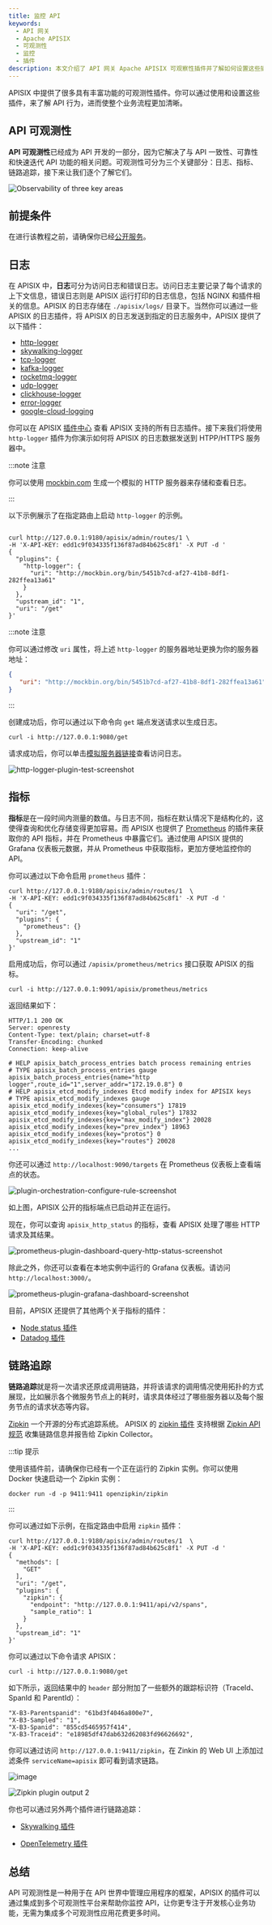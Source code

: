 ```yaml
---
title: 监控 API
keywords:
  - API 网关
  - Apache APISIX
  - 可观测性
  - 监控
  - 插件
description: 本文介绍了 API 网关 Apache APISIX 可观察性插件并了解如何设置这些插件。
---
```


<!--
#
# Licensed to the Apache Software Foundation (ASF) under one or more
# contributor license agreements.  See the NOTICE file distributed with
# this work for additional information regarding copyright ownership.
# The ASF licenses this file to You under the Apache License, Version 2.0
# (the "License"); you may not use this file except in compliance with
# the License.  You may obtain a copy of the License at
#
#     http://www.apache.org/licenses/LICENSE-2.0
#
# Unless required by applicable law or agreed to in writing, software
# distributed under the License is distributed on an "AS IS" BASIS,
# WITHOUT WARRANTIES OR CONDITIONS OF ANY KIND, either express or implied.
# See the License for the specific language governing permissions and
# limitations under the License.
#
-->

APISIX 中提供了很多具有丰富功能的可观测性插件。你可以通过使用和设置这些插件，来了解 API 行为，进而使整个业务流程更加清晰。

## API 可观测性

**API 可观测性**已经成为 API 开发的一部分，因为它解决了与 API 一致性、可靠性和快速迭代 API 功能的相关问题。可观测性可分为三个关键部分：日志、指标、链路追踪，接下来让我们逐个了解它们。

![Observability of three key areas](https://static.apiseven.com/2022/09/14/6321cf14c555a.jpg)

## 前提条件

在进行该教程之前，请确保你已经[公开服务](./expose-api.md)。

## 日志

在 APISIX 中，**日志**可分为访问日志和错误日志。访问日志主要记录了每个请求的上下文信息，错误日志则是 APISIX 运行打印的日志信息，包括 NGINX 和插件相关的信息。APISIX 的日志存储在 `./apisix/logs/` 目录下。当然你可以通过一些 APISIX 的日志插件，将 APISIX 的日志发送到指定的日志服务中，APISIX 提供了以下插件：

- [http-logger](../plugins/http-logger.md)
- [skywalking-logger](../plugins/skywalking-logger.md)
- [tcp-logger](../plugins/tcp-logger.md)
- [kafka-logger](../plugins/kafka-logger.md)
- [rocketmq-logger](../plugins/rocketmq-logger.md)
- [udp-logger](../plugins/udp-logger.md)
- [clickhouse-logger](../plugins/clickhouse-logger.md)
- [error-logger](../plugins/error-log-logger.md)
- [google-cloud-logging](../plugins/google-cloud-logging.md)

你可以在 APISIX [插件中心](../plugins/http-logger.md) 查看 APISIX 支持的所有日志插件。接下来我们将使用 `http-logger` 插件为你演示如何将 APISIX 的日志数据发送到 HTPP/HTTPS 服务器中。

:::note 注意

你可以使用 [mockbin.com](https://mockbin.org/) 生成一个模拟的 HTTP 服务器来存储和查看日志。

:::

以下示例展示了在指定路由上启动 `http-logger` 的示例。

```shell

curl http://127.0.0.1:9180/apisix/admin/routes/1 \
-H 'X-API-KEY: edd1c9f034335f136f87ad84b625c8f1' -X PUT -d '
{
  "plugins": {
    "http-logger": {
      "uri": "http://mockbin.org/bin/5451b7cd-af27-41b8-8df1-282ffea13a61"
    }
  },
  "upstream_id": "1",
  "uri": "/get"
}'

```

:::note 注意

你可以通过修改 `uri` 属性，将上述 `http-logger` 的服务器地址更换为你的服务器地址：

```json
{
   "uri": "http://mockbin.org/bin/5451b7cd-af27-41b8-8df1-282ffea13a61"
}
```

:::

创建成功后，你可以通过以下命令向 `get` 端点发送请求以生成日志。

```shell
curl -i http://127.0.0.1:9080/get
```

请求成功后，你可以单击[模拟服务器链接](http://mockbin.org/bin/5451b7cd-af27-41b8-8df1-282ffea13a61/log)查看访问日志。

![http-logger-plugin-test-screenshot](https://static.apiseven.com/2022/09/14/6321d1d83eb7a.png)

## 指标

**指标**是在⼀段时间内测量的数值。与⽇志不同，指标在默认情况下是结构化的，这使得查询和优化存储变得更加容易。而 APISIX 也提供了 [Prometheus](../plugins/prometheus.md) 的插件来获取你的 API 指标，并在 Prometheus 中暴露它们。通过使用 APISIX 提供的 Grafana 仪表板元数据，并从 Prometheus 中获取指标，更加方便地监控你的 API。

你可以通过以下命令启用 `prometheus` 插件：

```shell
curl http://127.0.0.1:9180/apisix/admin/routes/1  \
-H 'X-API-KEY: edd1c9f034335f136f87ad84b625c8f1' -X PUT -d '
{
  "uri": "/get",
  "plugins": {
    "prometheus": {}
  },
  "upstream_id": "1"
}'
```

启用成功后，你可以通过 `/apisix/prometheus/metrics` 接口获取 APISIX 的指标。

```shell
curl -i http://127.0.0.1:9091/apisix/prometheus/metrics
```

返回结果如下：

```text
HTTP/1.1 200 OK
Server: openresty
Content-Type: text/plain; charset=utf-8
Transfer-Encoding: chunked
Connection: keep-alive

# HELP apisix_batch_process_entries batch process remaining entries
# TYPE apisix_batch_process_entries gauge
apisix_batch_process_entries{name="http logger",route_id="1",server_addr="172.19.0.8"} 0
# HELP apisix_etcd_modify_indexes Etcd modify index for APISIX keys
# TYPE apisix_etcd_modify_indexes gauge
apisix_etcd_modify_indexes{key="consumers"} 17819
apisix_etcd_modify_indexes{key="global_rules"} 17832
apisix_etcd_modify_indexes{key="max_modify_index"} 20028
apisix_etcd_modify_indexes{key="prev_index"} 18963
apisix_etcd_modify_indexes{key="protos"} 0
apisix_etcd_modify_indexes{key="routes"} 20028
...
```

你还可以通过 `http://localhost:9090/targets` 在 Prometheus 仪表板上查看端点的状态。

![plu​​gin-orchestration-configure-rule-screenshot](https://static.apiseven.com/2022/09/14/6321d30b32024.png)

如上图，APISIX 公开的指标端点已启动并正在运行。

现在，你可以查询 `apisix_http_status` 的指标，查看 APISIX 处理了哪些 HTTP 请求及其结果。

![prometheus-plugin-dashboard-query-http-status-screenshot](https://static.apiseven.com/2022/09/14/6321d30aed3b2.png)

除此之外，你还可以查看在本地实例中运行的 Grafana 仪表板。请访问 `http://localhost:3000/`。

![prometheus-plugin-grafana-dashboard-screenshot](https://static.apiseven.com/2022/09/14/6321d30bba97c.png)

目前，APISIX 还提供了其他两个关于指标的插件：

- [Node status 插件](../plugins/node-status.md)
- [Datadog 插件](../plugins/datadog.md)

## 链路追踪

**链路追踪**就是将一次请求还原成调用链路，并将该请求的调用情况使用拓扑的方式展现，比如展示各个微服务节点上的耗时，请求具体经过了哪些服务器以及每个服务节点的请求状态等内容。

[Zipkin](https://zipkin.io/) 一个开源的分布式追踪系统。 APISIX 的 [zipkin 插件](../plugins/zipkin.md) 支持根据 [Zipkin API 规范](https://zipkin.io/pages/instrumenting.html) 收集链路信息并报告给 Zipkin Collector。

:::tip 提示

使用该插件前，请确保你已经有一个正在运行的 Zipkin 实例。你可以使用 Docker 快速启动一个 Zipkin 实例：

```
docker run -d -p 9411:9411 openzipkin/zipkin
```

:::

你可以通过如下示例，在指定路由中启用 `zipkin` 插件：

```shell
curl http://127.0.0.1:9180/apisix/admin/routes/1  \
-H 'X-API-KEY: edd1c9f034335f136f87ad84b625c8f1' -X PUT -d '
{
  "methods": [
    "GET"
  ],
  "uri": "/get",
  "plugins": {
    "zipkin": {
      "endpoint": "http://127.0.0.1:9411/api/v2/spans",
      "sample_ratio": 1
    }
  },
  "upstream_id": "1"
}'
```

你可以通过以下命令请求 APISIX：

```shell
curl -i http://127.0.0.1:9080/get
```

如下所示，返回结果中的 `header` 部分附加了一些额外的跟踪标识符（TraceId、SpanId 和 ParentId）：

```text
"X-B3-Parentspanid": "61bd3f4046a800e7",
"X-B3-Sampled": "1",
"X-B3-Spanid": "855cd5465957f414",
"X-B3-Traceid": "e18985df47dab632d62083fd96626692",
```

你可以通过访问 `http://127.0.0.1:9411/zipkin`，在 Zinkin 的 Web UI 上添加过滤条件 `serviceName=apisix` 即可看到请求链路。

![image](https://user-images.githubusercontent.com/71524776/226507995-0dab1382-5dbc-402c-8339-de6a66c2015a.png)


![Zipkin plugin output 2](https://static.apiseven.com/2022/09/14/6321dc284049c.png)

你也可以通过另外两个插件进行链路追踪：

- [Skywalking 插件](../plugins/skywalking.md)

- [OpenTelemetry 插件](../plugins/opentelemetry.md)

## 总结

API 可观测性是一种用于在 API 世界中管理应用程序的框架，APISIX 的插件可以通过集成到多个可观测性平台来帮助你监控 API，让你更专注于开发核心业务功能，无需为集成多个可观测性应用花费更多时间。
